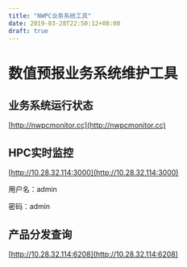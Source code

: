 ```yaml
---
title: "NWPC业务系统工具"
date: 2019-03-28T22:50:12+08:00
draft: true
---
```


# 数值预报业务系统维护工具


## 业务系统运行状态

[http://nwpcmonitor.cc](http://nwpcmonitor.cc)


## HPC实时监控

[http://10.28.32.114:3000](http://10.28.32.114:3000)

用户名：admin

密码：admin

## 产品分发查询

[http://10.28.32.114:6208](http://10.28.32.114:6208)


